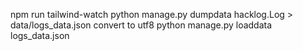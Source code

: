 npm run tailwind-watch
python manage.py dumpdata hacklog.Log > data/logs_data.json
convert to utf8
python manage.py loaddata logs_data.json